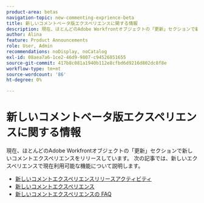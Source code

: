 ```yaml
---
product-area: betas
navigation-topic: new-commenting-exprience-beta
title: 新しいコメントベータ版エクスペリエンスに関する情報
description: 現在、ほとんどのAdobe Workfrontオブジェクトの「更新」セクションで新しいコメントエクスペリエンスをリリースしています。 次の記事では、新しいエクスペリエンスで現在利用可能な機能について説明します。
author: Alina
feature: Product Announcements
role: User, Admin
recommendations: noDisplay, noCatalog
exl-id: 08aea7a6-1ce2-46d9-9807-c94526851655
source-git-commit: 417b8c081a1940b112e8cfbd6d9216d802dc8f8e
workflow-type: tm+mt
source-wordcount: '86'
ht-degree: 0%

---
```


# 新しいコメントベータ版エクスペリエンスに関する情報

現在、ほとんどのAdobe Workfrontオブジェクトの「更新」セクションで新しいコメントエクスペリエンスをリリースしています。 次の記事では、新しいエクスペリエンスで現在利用可能な機能について説明します。

* [新しいコメントエクスペリエンスリリースアクティビティ](../new-commenting-experience-beta/new-commenting-beta-experience-release-activity.md)
* [新しいコメントエクスペリエンス](../new-commenting-experience-beta/unified-commenting-experience.md)
* [新しいコメントエクスペリエンスの FAQ](../new-commenting-experience-beta/new-commenting-faq.md)
